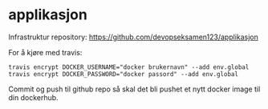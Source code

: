 # applikasjon

Infrastruktur repository: 
https://github.com/devopseksamen123/applikasjon

For å kjøre med travis:

    
    travis encrypt DOCKER_USERNAME="docker brukernavn" --add env.global
    travis encrypt DOCKER_PASSWORD="docker passord" --add env.global
    
Commit og push til github repo så skal det bli pushet et nytt docker image til din dockerhub.    